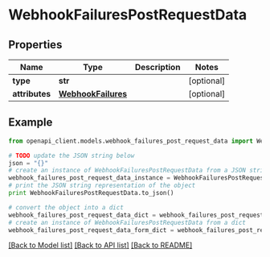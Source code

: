# WebhookFailuresPostRequestData


## Properties
Name | Type | Description | Notes
------------ | ------------- | ------------- | -------------
**type** | **str** |  | [optional] 
**attributes** | [**WebhookFailures**](WebhookFailures.md) |  | [optional] 

## Example

```python
from openapi_client.models.webhook_failures_post_request_data import WebhookFailuresPostRequestData

# TODO update the JSON string below
json = "{}"
# create an instance of WebhookFailuresPostRequestData from a JSON string
webhook_failures_post_request_data_instance = WebhookFailuresPostRequestData.from_json(json)
# print the JSON string representation of the object
print WebhookFailuresPostRequestData.to_json()

# convert the object into a dict
webhook_failures_post_request_data_dict = webhook_failures_post_request_data_instance.to_dict()
# create an instance of WebhookFailuresPostRequestData from a dict
webhook_failures_post_request_data_form_dict = webhook_failures_post_request_data.from_dict(webhook_failures_post_request_data_dict)
```
[[Back to Model list]](../README.md#documentation-for-models) [[Back to API list]](../README.md#documentation-for-api-endpoints) [[Back to README]](../README.md)


